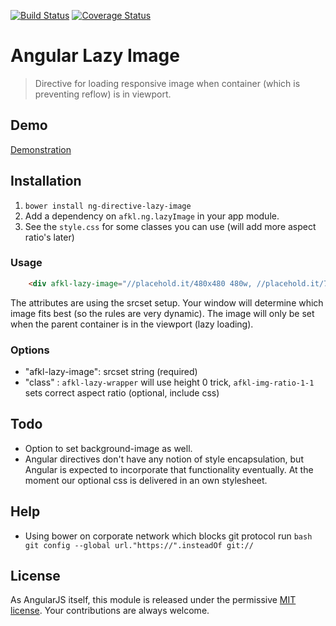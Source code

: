 [![Build Status](https://travis-ci.org/afklm/ng-directive-lazy-image.svg)](https://travis-ci.org/afklm/ng-directive-lazy-image) 
[![Coverage Status](https://coveralls.io/repos/afklm/ng-directive-lazy-image/badge.png?branch=master)](https://coveralls.io/r/afklm/ng-directive-lazy-image?branch=master) 

# Angular Lazy Image
> Directive for loading responsive image when container (which is preventing reflow) is in viewport.

## Demo
[Demonstration](http://afklm.github.io/ng-directive-lazy-image/)


## Installation 
1. `bower install ng-directive-lazy-image`
2. Add a dependency on `afkl.ng.lazyImage` in your app module.
3. See the `style.css` for some classes you can use (will add more aspect ratio's later)


### Usage

``` html
    <div afkl-lazy-image="//placehold.it/480x480 480w, //placehold.it/768x768 768w, //placehold.it/936x936" class="afkl-lazy-wrapper afkl-img-ratio-1-1 demo-image"></div>
```

The attributes are using the srcset setup. Your window will determine which image fits best (so the rules are very dynamic). The image will only be set when the parent container is in the viewport (lazy loading).


### Options
- "afkl-lazy-image": srcset string (required)
- "class" : `afkl-lazy-wrapper` will use height 0 trick, `afkl-img-ratio-1-1` sets correct aspect ratio (optional, include css)

## Todo
- Option to set background-image as well.
- Angular directives don't have any notion of style encapsulation, but Angular is expected to incorporate that functionality eventually. At the moment our optional css is delivered in an own stylesheet.


## Help
- Using bower on corporate network which blocks git protocol run `bash git config --global url."https://".insteadOf git://`

## License
As AngularJS itself, this module is released under the permissive [MIT license](LICENSE.md). Your contributions are always welcome.
